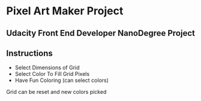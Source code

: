# Pixel Art Maker Project

## Udacity Front End Developer NanoDegree Project

## Instructions
* Select Dimensions of Grid
* Select Color To Fill Grid Pixels
* Have Fun Coloring (can select colors)

Grid can be reset and new colors picked
